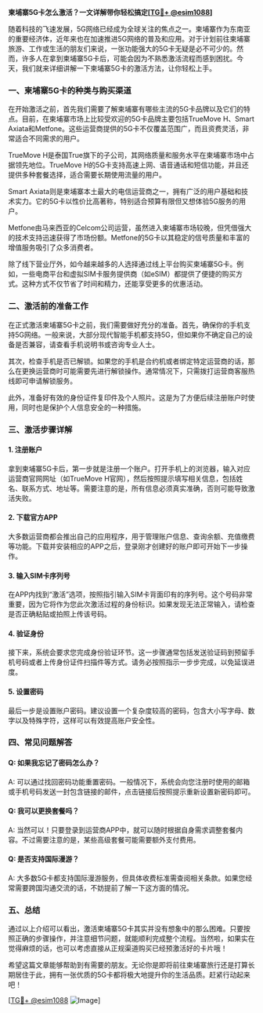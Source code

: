 **柬埔寨5G卡怎么激活？一文详解带你轻松搞定[[TG💪+ @esim1088](https://t.me/s/esim1088)]**

随着科技的飞速发展，5G网络已经成为全球关注的焦点之一。柬埔寨作为东南亚的重要经济体，近年来也在加速推进5G网络的普及和应用。对于计划前往柬埔寨旅游、工作或生活的朋友们来说，一张功能强大的5G卡无疑是必不可少的。然而，许多人在拿到柬埔寨5G卡后，可能会因为不熟悉激活流程而感到困扰。今天，我们就来详细讲解一下柬埔寨5G卡的激活方法，让你轻松上手。

### 一、柬埔寨5G卡的种类与购买渠道

在开始激活之前，首先我们需要了解柬埔寨有哪些主流的5G卡品牌以及它们的特点。目前，在柬埔寨市场上比较受欢迎的5G卡品牌主要包括TrueMove H、Smart Axiata和Metfone。这些运营商提供的5G卡不仅覆盖范围广，而且资费灵活，非常适合不同需求的用户。

TrueMove H是泰国True旗下的子公司，其网络质量和服务水平在柬埔寨市场中占据领先地位。TrueMove H的5G卡支持高速上网、语音通话和短信功能，并且还提供多种套餐选择，适合需要长期使用流量的用户。

Smart Axiata则是柬埔寨本土最大的电信运营商之一，拥有广泛的用户基础和技术实力。它的5G卡以性价比高著称，特别适合预算有限但又想体验5G服务的用户。

Metfone由马来西亚的Celcom公司运营，虽然进入柬埔寨市场较晚，但凭借强大的技术支持迅速获得了市场份额。Metfone的5G卡以其稳定的信号质量和丰富的增值服务吸引了众多消费者。

除了线下营业厅外，如今越来越多的人选择通过线上平台购买柬埔寨5G卡。例如，一些电商平台和虚拟SIM卡服务提供商（如eSIM）都提供了便捷的购买方式。这种方式不仅节省了时间和精力，还能享受更多的优惠活动。

### 二、激活前的准备工作

在正式激活柬埔寨5G卡之前，我们需要做好充分的准备。首先，确保你的手机支持5G网络。一般来说，大部分现代智能手机都支持5G，但如果你不确定自己的设备是否兼容，请查看手机说明书或咨询专业人士。

其次，检查手机是否已解锁。如果您的手机是合约机或者绑定特定运营商的话，那么在更换运营商时可能需要先进行解锁操作。通常情况下，只需拨打运营商客服热线即可申请解锁服务。

此外，准备好有效的身份证件复印件及个人照片。这是为了方便后续注册账户时使用，同时也是保护个人信息安全的一种措施。

### 三、激活步骤详解

#### 1. 注册账户

拿到柬埔寨5G卡后，第一步就是注册一个账户。打开手机上的浏览器，输入对应运营商官网网址（如TrueMove H官网），然后按照提示填写相关信息，包括姓名、联系方式、地址等。需要注意的是，所有信息必须真实准确，否则可能导致激活失败。

#### 2. 下载官方APP

大多数运营商都会推出自己的应用程序，用于管理账户信息、查询余额、充值缴费等功能。下载并安装相应的APP之后，登录刚才创建好的账户即可开始下一步操作。

#### 3. 输入SIM卡序列号

在APP内找到“激活”选项，按照指引输入SIM卡背面印有的序列号。这个号码非常重要，因为它将作为您此次激活过程的身份标识。如果发现无法正常输入，请检查是否正确粘贴或拍照上传该号码。

#### 4. 验证身份

接下来，系统会要求您完成身份验证环节。这一步骤通常包括发送验证码到预留手机号码或者上传身份证件扫描件等方式。请务必按照指示一步步完成，以免延误进度。

#### 5. 设置密码

最后一步是设置账户密码。建议设置一个复杂度较高的密码，包含大小写字母、数字以及特殊字符，这样可以有效提高账户安全性。

### 四、常见问题解答

#### Q: 如果我忘记了密码怎么办？
A: 可以通过找回密码功能重置密码。一般情况下，系统会向您注册时使用的邮箱或手机号码发送一封包含链接的邮件，点击链接后按照提示重新设置新密码即可。

#### Q: 我可以更换套餐吗？
A: 当然可以！只要登录到运营商APP中，就可以随时根据自身需求调整套餐内容。不过需要注意的是，某些高级套餐可能需要额外支付费用。

#### Q: 是否支持国际漫游？
A: 大多数5G卡都支持国际漫游服务，但具体收费标准需查阅相关条款。如果您经常需要跨国沟通交流的话，不妨提前了解一下这方面的情况。

### 五、总结

通过以上介绍可以看出，激活柬埔寨5G卡其实并没有想象中的那么困难。只要按照正确的步骤操作，并注意细节问题，就能顺利完成整个流程。当然啦，如果实在觉得麻烦的话，也可以考虑直接从正规渠道购买已经预激活好的卡片哦！

希望这篇文章能够帮助到有需要的朋友。无论你是即将前往柬埔寨旅行还是打算长期居住于此，拥有一张优质的5G卡都将极大地提升你的生活品质。赶紧行动起来吧！

[[TG💪+ @esim1088](https://t.me/s/esim1088) ![Image](https://i.postimg.cc/4NQfJmqS/Snipaste-2025-05-13-00-14-12.png)]